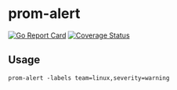 # prom-alert

[![Go Report Card](https://goreportcard.com/badge/github.com/postfinance/prom-alert)](https://goreportcard.com/report/github.com/postfinance/prom-alert)
[![Coverage Status](https://coveralls.io/repos/github/postfinance/prom-alert/badge.svg?branch=master)](https://coveralls.io/github/postfinance/prom-alert?branch=master)

## Usage

```
prom-alert -labels team=linux,severity=warning
```
